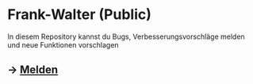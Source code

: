 
# Frank-Walter (Public)

In diesem Repository kannst du Bugs, Verbesserungsvorschläge melden und neue Funktionen vorschlagen


## -> [Melden](https://github.com/FalkenGames/frank-walter-public/issues)